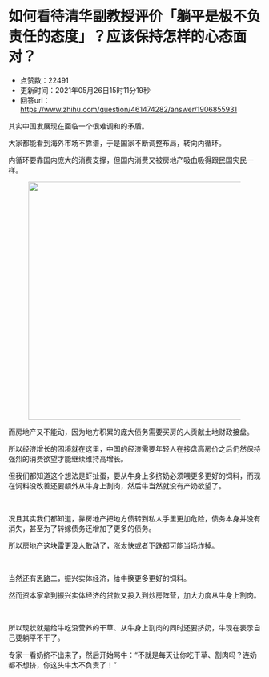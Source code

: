# 如何看待清华副教授评价「躺平是极不负责任的态度」？应该保持怎样的心态面对？
- 点赞数：22491
- 更新时间：2021年05月26日15时11分19秒
- 回答url：https://www.zhihu.com/question/461474282/answer/1906855931
<body>
 <p data-pid="0Ztym1Q6">其实中国发展现在面临一个很难调和的矛盾。</p>
 <p data-pid="_qzaGIbU">大家都能看到海外市场不靠谱，于是国家不断调整布局，转向内循环。</p>
 <p data-pid="Z9oG9eCf">内循环要靠国内庞大的消费支撑，但国内消费又被房地产吸血吸得跟民国灾民一样。</p>
 <figure data-size="normal">
  <img src="https://picx.zhimg.com/50/v2-2a960cd9ff18379a7975ebef0ea479c6_720w.jpg?source=1940ef5c" data-rawwidth="474" data-rawheight="474" data-size="normal" data-original-token="v2-2a960cd9ff18379a7975ebef0ea479c6" data-default-watermark-src="https://pic1.zhimg.com/50/v2-d8c86868ae0c11f8c836cfb00fe16262_720w.jpg?source=1940ef5c" class="origin_image zh-lightbox-thumb" width="474" data-original="https://picx.zhimg.com/v2-2a960cd9ff18379a7975ebef0ea479c6_r.jpg?source=1940ef5c">
 </figure>
 <p data-pid="WgebgJ1d">而房地产又不能动，因为地方积累的庞大债务需要买房的人贡献土地财政接盘。</p>
 <p data-pid="bDdHrxP9">所以经济增长的困境就在这里，中国的经济需要年轻人在接盘高房价之后仍然保持强烈的消费欲望才能继续维持高增长。</p>
 <p data-pid="A6-45x8r">但我们都知道这个想法是虾扯蛋，要从牛身上多挤奶必须喂更多更好的饲料，而现在饲料没改善还要额外从牛身上割肉，然后牛当然就没有产奶欲望了。</p>
 <p class="ztext-empty-paragraph"><br></p>
 <p data-pid="DxBNiWT2">况且其实我们都知道，靠房地产把地方债转到私人手里更加危险，债务本身并没有消失，甚至为了转嫁债务还增加了更多的债务。</p>
 <p data-pid="bRLp1FoL">所以房地产这块雷更没人敢动了，涨太快或者下跌都可能当场炸掉。</p>
 <p class="ztext-empty-paragraph"><br></p>
 <p data-pid="ewdVfLFp">当然还有思路二，振兴实体经济，给牛换更多更好的饲料。</p>
 <p data-pid="pZgbRjTl">然而资本家拿到振兴实体经济的贷款又投入到炒房阵营，加大力度从牛身上割肉。</p>
 <p class="ztext-empty-paragraph"><br></p>
 <p data-pid="7cwvQvVC">所以现状就是给牛吃没营养的干草、从牛身上割肉的同时还要挤奶，牛现在表示自己要躺平不干了。</p>
 <p data-pid="JNldhDNH">专家一看奶挤不出来了，然后开始骂牛：“不就是每天让你吃干草、割肉吗？连奶都不想挤，你这头牛太不负责了！”</p>
 <p></p>
</body>
